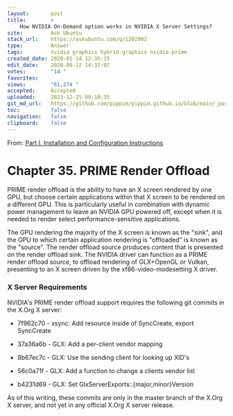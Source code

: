 ```yaml
---
layout:       post
title:        >
    How NVIDIA On-Demand option works in NVIDIA X Server Settings?
site:         Ask Ubuntu
stack_url:    https://askubuntu.com/q/1202902
type:         Answer
tags:         nvidia graphics hybrid-graphics nvidia-prime
created_date: 2020-01-14 12:35:15
edit_date:    2020-06-12 14:37:07
votes:        "14 "
favorites:    
views:        "61,274 "
accepted:     Accepted
uploaded:     2023-12-25 09:10:35
git_md_url:   https://github.com/pippim/pippim.github.io/blob/main/_posts/2020/2020-01-14-How-NVIDIA-On-Demand-option-works-in-NVIDIA-X-Server-Settings_.md
toc:          false
navigation:   false
clipboard:    false
---
```


From: [Part I. Installation and Configuration Instructions][1]

# Chapter 35. PRIME Render Offload

PRIME render offload is the ability to have an X screen rendered by one GPU, but choose certain applications within that X screen to be rendered on a different GPU. This is particularly useful in combination with dynamic power management to leave an NVIDIA GPU powered off, except when it is needed to render select performance-sensitive applications.

The GPU rendering the majority of the X screen is known as the "sink", and the GPU to which certain application rendering is "offloaded" is known as the "source". The render offload source produces content that is presented on the render offload sink. The NVIDIA driver can function as a PRIME render offload source, to offload rendering of GLX+OpenGL or Vulkan, presenting to an X screen driven by the xf86-video-modesetting X driver.

### X Server Requirements

NVIDIA's PRIME render offload support requires the following git commits in the X.Org X server:

-    7f962c70 - xsync: Add resource inside of SyncCreate, export SyncCreate

-    37a36a6b - GLX: Add a per-client vendor mapping

-    8b67ec7c - GLX: Use the sending client for looking up XID's

-    56c0a71f - GLX: Add a function to change a clients vendor list

-    b4231d69 - GLX: Set GlxServerExports::{major,minor}Version

As of this writing, these commits are only in the master branch of the X.Org X server, and not yet in any official X.Org X server release.


  [1]: https://download.nvidia.com/XFree86/Linux-x86_64/435.21/README/primerenderoffload.html
